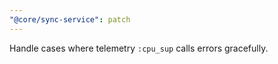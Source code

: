 ```yaml
---
"@core/sync-service": patch
---
```


Handle cases where telemetry `:cpu_sup` calls errors gracefully.

